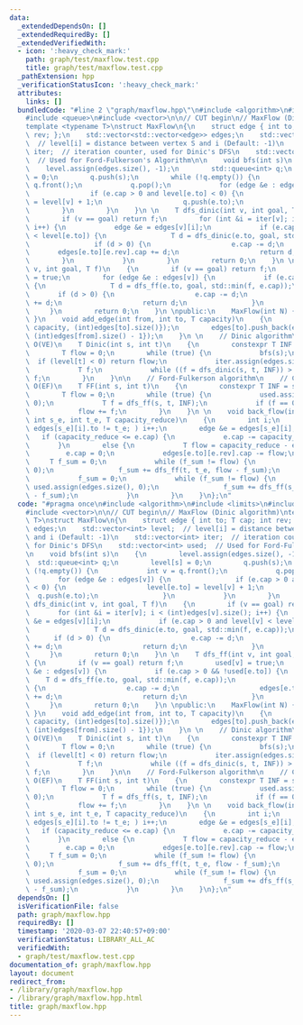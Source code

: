 ```yaml
---
data:
  _extendedDependsOn: []
  _extendedRequiredBy: []
  _extendedVerifiedWith:
  - icon: ':heavy_check_mark:'
    path: graph/test/maxflow.test.cpp
    title: graph/test/maxflow.test.cpp
  _pathExtension: hpp
  _verificationStatusIcon: ':heavy_check_mark:'
  attributes:
    links: []
  bundledCode: "#line 2 \"graph/maxflow.hpp\"\n#include <algorithm>\n#include <limits>\n\
    #include <queue>\n#include <vector>\n\n// CUT begin\n// MaxFlow (Dinic algorithm)\n\
    template <typename T>\nstruct MaxFlow\n{\n    struct edge { int to; T cap; int\
    \ rev; };\n    std::vector<std::vector<edge>> edges;\n    std::vector<int> level;\
    \  // level[i] = distance between vertex S and i (Default: -1)\n    std::vector<int>\
    \ iter;  // iteration counter, used for Dinic's DFS\n    std::vector<int> used;\
    \  // Used for Ford-Fulkerson's Algorithm\n\n    void bfs(int s)\n    {\n    \
    \    level.assign(edges.size(), -1);\n        std::queue<int> q;\n        level[s]\
    \ = 0;\n        q.push(s);\n        while (!q.empty()) {\n            int v =\
    \ q.front();\n            q.pop();\n            for (edge &e : edges[v]) {\n \
    \               if (e.cap > 0 and level[e.to] < 0) {\n                    level[e.to]\
    \ = level[v] + 1;\n                    q.push(e.to);\n                }\n    \
    \        }\n        }\n    }\n \n    T dfs_dinic(int v, int goal, T f)\n    {\n\
    \        if (v == goal) return f;\n        for (int &i = iter[v]; i < (int)edges[v].size();\
    \ i++) {\n            edge &e = edges[v][i];\n            if (e.cap > 0 and level[v]\
    \ < level[e.to]) {\n                T d = dfs_dinic(e.to, goal, std::min(f, e.cap));\n\
    \                if (d > 0) {\n                    e.cap -= d;\n             \
    \       edges[e.to][e.rev].cap += d;\n                    return d;\n        \
    \        }\n            }\n        }\n        return 0;\n    }\n \n    T dfs_ff(int\
    \ v, int goal, T f)\n    {\n        if (v == goal) return f;\n        used[v]\
    \ = true;\n        for (edge &e : edges[v]) {\n            if (e.cap > 0 && !used[e.to])\
    \ {\n                T d = dfs_ff(e.to, goal, std::min(f, e.cap));\n         \
    \       if (d > 0) {\n                    e.cap -= d;\n                    edges[e.to][e.rev].cap\
    \ += d;\n                    return d;\n                }\n            }\n   \
    \     }\n        return 0;\n    }\n \npublic:\n    MaxFlow(int N) { edges.resize(N);\
    \ }\n    void add_edge(int from, int to, T capacity)\n    {\n        edges[from].push_back(edge{to,\
    \ capacity, (int)edges[to].size()});\n        edges[to].push_back(edge{from, (T)0,\
    \ (int)edges[from].size() - 1});\n    }\n \n    // Dinic algorithm\n    // Complexity:\
    \ O(VE)\n    T Dinic(int s, int t)\n    {\n        constexpr T INF = std::numeric_limits<T>::max();\n\
    \        T flow = 0;\n        while (true) {\n            bfs(s);\n          \
    \  if (level[t] < 0) return flow;\n            iter.assign(edges.size(), 0);\n\
    \            T f;\n            while ((f = dfs_dinic(s, t, INF)) > 0) flow +=\
    \ f;\n        }\n    }\n\n    // Ford-Fulkerson algorithm\n    // Complexity:\
    \ O(EF)\n    T FF(int s, int t)\n    {\n        constexpr T INF = std::numeric_limits<T>::max();\n\
    \        T flow = 0;\n        while (true) {\n            used.assign(edges.size(),\
    \ 0);\n            T f = dfs_ff(s, t, INF);\n            if (f == 0) return flow;\n\
    \            flow += f;\n        }\n    }\n \n    void back_flow(int s, int t,\
    \ int s_e, int t_e, T capacity_reduce)\n    {\n        int i;\n        for (i=0;\
    \ edges[s_e][i].to != t_e; ) i++;\n        edge &e = edges[s_e][i];\n \n     \
    \   if (capacity_reduce <= e.cap) {\n            e.cap -= capacity_reduce;\n \
    \       }\n        else {\n            T flow = capacity_reduce - e.cap;\n   \
    \         e.cap = 0;\n            edges[e.to][e.rev].cap -= flow;\n \n       \
    \     T f_sum = 0;\n            while (f_sum != flow) {\n                used.assign(edges.size(),\
    \ 0);\n                f_sum += dfs_ff(t, t_e, flow - f_sum);\n            }\n\
    \            f_sum = 0;\n            while (f_sum != flow) {\n               \
    \ used.assign(edges.size(), 0);\n                f_sum += dfs_ff(s_e, s, flow\
    \ - f_sum);\n            }\n        }\n    }\n};\n"
  code: "#pragma once\n#include <algorithm>\n#include <limits>\n#include <queue>\n\
    #include <vector>\n\n// CUT begin\n// MaxFlow (Dinic algorithm)\ntemplate <typename\
    \ T>\nstruct MaxFlow\n{\n    struct edge { int to; T cap; int rev; };\n    std::vector<std::vector<edge>>\
    \ edges;\n    std::vector<int> level;  // level[i] = distance between vertex S\
    \ and i (Default: -1)\n    std::vector<int> iter;  // iteration counter, used\
    \ for Dinic's DFS\n    std::vector<int> used;  // Used for Ford-Fulkerson's Algorithm\n\
    \n    void bfs(int s)\n    {\n        level.assign(edges.size(), -1);\n      \
    \  std::queue<int> q;\n        level[s] = 0;\n        q.push(s);\n        while\
    \ (!q.empty()) {\n            int v = q.front();\n            q.pop();\n     \
    \       for (edge &e : edges[v]) {\n                if (e.cap > 0 and level[e.to]\
    \ < 0) {\n                    level[e.to] = level[v] + 1;\n                  \
    \  q.push(e.to);\n                }\n            }\n        }\n    }\n \n    T\
    \ dfs_dinic(int v, int goal, T f)\n    {\n        if (v == goal) return f;\n \
    \       for (int &i = iter[v]; i < (int)edges[v].size(); i++) {\n            edge\
    \ &e = edges[v][i];\n            if (e.cap > 0 and level[v] < level[e.to]) {\n\
    \                T d = dfs_dinic(e.to, goal, std::min(f, e.cap));\n          \
    \      if (d > 0) {\n                    e.cap -= d;\n                    edges[e.to][e.rev].cap\
    \ += d;\n                    return d;\n                }\n            }\n   \
    \     }\n        return 0;\n    }\n \n    T dfs_ff(int v, int goal, T f)\n   \
    \ {\n        if (v == goal) return f;\n        used[v] = true;\n        for (edge\
    \ &e : edges[v]) {\n            if (e.cap > 0 && !used[e.to]) {\n            \
    \    T d = dfs_ff(e.to, goal, std::min(f, e.cap));\n                if (d > 0)\
    \ {\n                    e.cap -= d;\n                    edges[e.to][e.rev].cap\
    \ += d;\n                    return d;\n                }\n            }\n   \
    \     }\n        return 0;\n    }\n \npublic:\n    MaxFlow(int N) { edges.resize(N);\
    \ }\n    void add_edge(int from, int to, T capacity)\n    {\n        edges[from].push_back(edge{to,\
    \ capacity, (int)edges[to].size()});\n        edges[to].push_back(edge{from, (T)0,\
    \ (int)edges[from].size() - 1});\n    }\n \n    // Dinic algorithm\n    // Complexity:\
    \ O(VE)\n    T Dinic(int s, int t)\n    {\n        constexpr T INF = std::numeric_limits<T>::max();\n\
    \        T flow = 0;\n        while (true) {\n            bfs(s);\n          \
    \  if (level[t] < 0) return flow;\n            iter.assign(edges.size(), 0);\n\
    \            T f;\n            while ((f = dfs_dinic(s, t, INF)) > 0) flow +=\
    \ f;\n        }\n    }\n\n    // Ford-Fulkerson algorithm\n    // Complexity:\
    \ O(EF)\n    T FF(int s, int t)\n    {\n        constexpr T INF = std::numeric_limits<T>::max();\n\
    \        T flow = 0;\n        while (true) {\n            used.assign(edges.size(),\
    \ 0);\n            T f = dfs_ff(s, t, INF);\n            if (f == 0) return flow;\n\
    \            flow += f;\n        }\n    }\n \n    void back_flow(int s, int t,\
    \ int s_e, int t_e, T capacity_reduce)\n    {\n        int i;\n        for (i=0;\
    \ edges[s_e][i].to != t_e; ) i++;\n        edge &e = edges[s_e][i];\n \n     \
    \   if (capacity_reduce <= e.cap) {\n            e.cap -= capacity_reduce;\n \
    \       }\n        else {\n            T flow = capacity_reduce - e.cap;\n   \
    \         e.cap = 0;\n            edges[e.to][e.rev].cap -= flow;\n \n       \
    \     T f_sum = 0;\n            while (f_sum != flow) {\n                used.assign(edges.size(),\
    \ 0);\n                f_sum += dfs_ff(t, t_e, flow - f_sum);\n            }\n\
    \            f_sum = 0;\n            while (f_sum != flow) {\n               \
    \ used.assign(edges.size(), 0);\n                f_sum += dfs_ff(s_e, s, flow\
    \ - f_sum);\n            }\n        }\n    }\n};\n"
  dependsOn: []
  isVerificationFile: false
  path: graph/maxflow.hpp
  requiredBy: []
  timestamp: '2020-03-07 22:40:57+09:00'
  verificationStatus: LIBRARY_ALL_AC
  verifiedWith:
  - graph/test/maxflow.test.cpp
documentation_of: graph/maxflow.hpp
layout: document
redirect_from:
- /library/graph/maxflow.hpp
- /library/graph/maxflow.hpp.html
title: graph/maxflow.hpp
---
```

